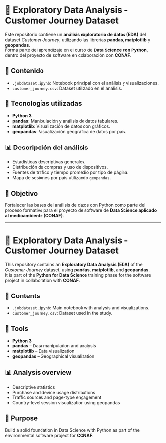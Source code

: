 # 🧠 Exploratory Data Analysis - Customer Journey Dataset

Este repositorio contiene un **análisis exploratorio de datos (EDA)** del dataset *Customer Journey*, utilizando las librerías **pandas**, **matplotlib** y **geopandas**.  
Forma parte del aprendizaje en el curso de **Data Science con Python**, dentro del proyecto de software en colaboración con **CONAF**.

## 📂 Contenido
- `.jobdataset.ipynb`: Notebook principal con el análisis y visualizaciones.
- `customer_journey.csv`: Dataset utilizado en el análisis.

## 🧩 Tecnologías utilizadas
- **Python 3**
- **pandas**: Manipulación y análisis de datos tabulares.  
- **matplotlib**: Visualización de datos con gráficos.  
- **geopandas**: Visualización geográfica de datos por país.  

## 📊 Descripción del análisis
- Estadísticas descriptivas generales.  
- Distribución de compras y uso de dispositivos.  
- Fuentes de tráfico y tiempo promedio por tipo de página.  
- Mapa de sesiones por país utilizando `geopandas`.

## 🚀 Objetivo
Fortalecer las bases del análisis de datos con Python como parte del proceso formativo para el proyecto de software de **Data Science aplicado al medioambiente (CONAF)**.

---

# 🧠 Exploratory Data Analysis - Customer Journey Dataset

This repository contains an **Exploratory Data Analysis (EDA)** of the *Customer Journey* dataset, using **pandas**, **matplotlib**, and **geopandas**.  
It is part of the **Python for Data Science** training phase for the software project in collaboration with **CONAF**.

## 📂 Contents
- `.jobdataset.ipynb`: Main notebook with analysis and visualizations.  
- `customer_journey.csv`: Dataset used in the study.  

## 🧩 Tools
- **Python 3**
- **pandas** – Data manipulation and analysis  
- **matplotlib** – Data visualization  
- **geopandas** – Geographical visualization  

## 📊 Analysis overview
- Descriptive statistics  
- Purchase and device usage distributions  
- Traffic sources and page-type engagement  
- Country-level session visualization using geopandas  

## 🚀 Purpose
Build a solid foundation in Data Science with Python as part of the environmental software project for **CONAF**.
